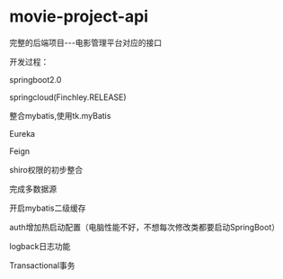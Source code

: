 # movie-project-api
完整的后端项目---电影管理平台对应的接口

开发过程：

springboot2.0

springcloud(Finchley.RELEASE)

整合mybatis,使用tk.myBatis

Eureka

Feign

shiro权限的初步整合

完成多数据源

开启mybatis二级缓存

auth增加热启动配置（电脑性能不好，不想每次修改类都要启动SpringBoot）

logback日志功能

Transactional事务